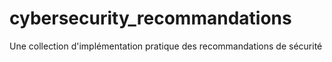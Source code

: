 # cybersecurity_recommandations
Une collection d'implémentation pratique des recommandations de sécurité
